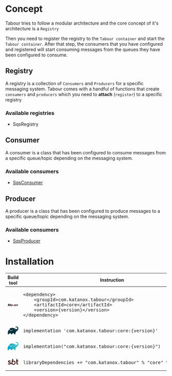 # Concept

Tabour tries to follow a modular architecture and the core concept of it's architecture is a `Registry`

Then you need to register the registry to the `Tabour container` and start the `Tabour container`.
After that step, the consumers that you have configured and registered will start consuming messages from the queues
they have been configured to consume.

## Registry

A registry is a collection of `Consumers` and `Producers` for a specific messaging system. Tabour comes with a handful
of functions that create `consumers` and `producers` which you need to **attach** (`register`) to a specific registry

### Available registries

- SqsRegistry

## Consumer

A consumer is a class that has been configured to consume messages from a specific queue/topic depending on the
messaging system.

### Available consumers

- [SqsConsumer](docs/sqs/consumer.md)

## Producer

A producer is a class that has been configured to produce messages to a specific queue/topic depending on the
messaging system.

### Available consumers

- [SqsProducer](docs/sqs/producer.md)


# Installation

<table>
<thead><tr><th>Build tool</th><th>Instruction</th></tr></thead>
<tr>
<td><img src="../docs/maven.png" alt="Maven"/></td>
<td>
<pre>&lt;dependency&gt;
    &lt;groupId&gt;com.katanox.tabour&lt;/groupId&gt;
    &lt;artifactId&gt;core&lt;/artifactId&gt;
    &lt;version&gt;{version}&lt;/version&gt;
&lt;/dependency&gt;</pre>
</td>
</tr>
<tr>
<td><img src="../docs/gradle_groovy.png" alt="Gradle Groovy DSL"/></td>
<td>
<pre>implementation 'com.katanox.tabour:core:{version}'</pre>
</td>
</tr>
<tr>
<td><img src="../docs/gradle_kotlin.png" alt="Gradle Kotlin DSL"/></td>
<td>
<pre>implementation("com.katanox.tabour:core:{version}")</pre>
</td>
</tr>
<tr>
<td><img src="../docs/sbt.png" alt="Scala SBT"/></td>
<td>
<pre>libraryDependencies += "com.katanox.tabour" % "core" % "{version}"</pre>
</td>
</tr>
</table>
